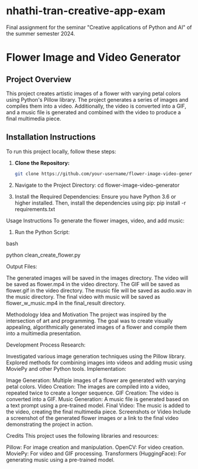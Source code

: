 # nhathi-tran-creative-app-exam
Final assignment for the seminar "Creative applications of Python and AI" of the summer semester 2024.

# **Flower Image and Video Generator**

## **Project Overview**
This project creates artistic images of a flower with varying petal colors using Python's Pillow library. The project generates a series of images and compiles them into a video. Additionally, the video is converted into a GIF, and a music file is generated and combined with the video to produce a final multimedia piece.

## **Installation Instructions**
To run this project locally, follow these steps:

1. **Clone the Repository:**
   ```bash
   git clone https://github.com/your-username/flower-image-video-generator.git

2. Navigate to the Project Directory:
cd flower-image-video-generator

3. Install the Required Dependencies:
Ensure you have Python 3.6 or higher installed. Then, install the dependencies using pip:
pip install -r requirements.txt

Usage Instructions
To generate the flower images, video, and add music:

1. Run the Python Script:

bash

python clean_create_flower.py


Output Files:

The generated images will be saved in the images directory.
The video will be saved as flower.mp4 in the video directory.
The GIF will be saved as flower.gif in the video directory.
The music file will be saved as audio.wav in the music directory.
The final video with music will be saved as flower_w_music.mp4 in the final_result directory.

Methodology
Idea and Motivation
The project was inspired by the intersection of art and programming. The goal was to create visually appealing, algorithmically generated images of a flower and compile them into a multimedia presentation.

Development Process
Research:

Investigated various image generation techniques using the Pillow library.
Explored methods for combining images into videos and adding music using MoviePy and other Python tools.
Implementation:

Image Generation: Multiple images of a flower are generated with varying petal colors.
Video Creation: The images are compiled into a video, repeated twice to create a longer sequence.
GIF Creation: The video is converted into a GIF.
Music Generation: A music file is generated based on a text prompt using a pre-trained model.
Final Video: The music is added to the video, creating the final multimedia piece.
Screenshots or Video
Include a screenshot of the generated flower images or a link to the final video demonstrating the project in action.

Credits
This project uses the following libraries and resources:

Pillow: For image creation and manipulation.
OpenCV: For video creation.
MoviePy: For video and GIF processing.
Transformers (HuggingFace): For generating music using a pre-trained model.
